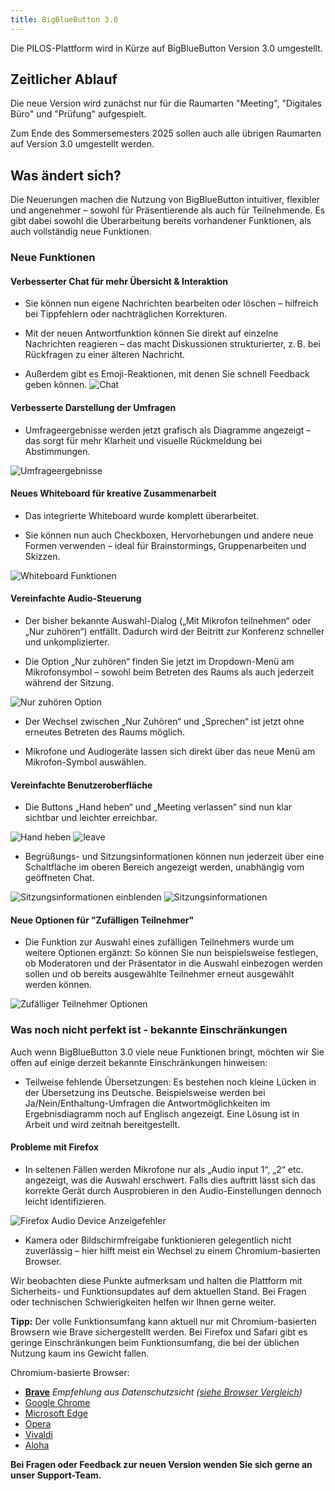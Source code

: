 ```yaml
---
title: BigBlueButton 3.0
---
```


Die PILOS-Plattform wird in Kürze auf BigBlueButton Version 3.0 umgestellt.

## Zeitlicher Ablauf
Die neue Version wird zunächst nur für die Raumarten "Meeting", "Digitales Büro" und "Prüfung" aufgespielt.

Zum Ende des Sommersemesters 2025 sollen auch alle übrigen Raumarten auf Version 3.0 umgestellt werden. 

## Was ändert sich?
Die Neuerungen machen die Nutzung von BigBlueButton intuitiver, flexibler und angenehmer – sowohl für Präsentierende als auch für Teilnehmende. Es gibt dabei sowohl die Überarbeitung bereits vorhandener Funktionen, als auch vollständig neue Funktionen.

### Neue Funktionen

#### Verbesserter Chat für mehr Übersicht & Interaktion
- Sie können nun eigene Nachrichten bearbeiten oder löschen – hilfreich bei Tippfehlern oder nachträglichen Korrekturen.

- Mit der neuen Antwortfunktion können Sie direkt auf einzelne Nachrichten reagieren – das macht Diskussionen strukturierter, z. B. bei Rückfragen zu einer älteren Nachricht.

- Außerdem gibt es Emoji-Reaktionen, mit denen Sie schnell Feedback geben können.
![Chat](assets/chat.png)

#### Verbesserte Darstellung der Umfragen
- Umfrageergebnisse werden jetzt grafisch als Diagramme angezeigt – das sorgt für mehr Klarheit und visuelle Rückmeldung bei Abstimmungen.

![Umfrageergebnisse](assets/poll-results.png)

#### Neues Whiteboard für kreative Zusammenarbeit
- Das integrierte Whiteboard wurde komplett überarbeitet.

- Sie können nun auch Checkboxen, Hervorhebungen und andere neue Formen verwenden – ideal für Brainstormings, Gruppenarbeiten und Skizzen.

![Whiteboard Funktionen](assets/whiteboard-functions.png)

#### Vereinfachte Audio-Steuerung
- Der bisher bekannte Auswahl-Dialog („Mit Mikrofon teilnehmen“ oder „Nur zuhören“) entfällt. Dadurch wird der Beitritt zur Konferenz schneller und unkomplizierter.

- Die Option „Nur zuhören“ finden Sie jetzt im Dropdown-Menü am Mikrofonsymbol – sowohl beim Betreten des Raums als auch jederzeit während der Sitzung.

![Nur zuhören Option](assets/listen-only.png)

- Der Wechsel zwischen „Nur Zuhören“ und „Sprechen“ ist jetzt ohne erneutes Betreten des Raums möglich.

- Mikrofone und Audiogeräte lassen sich direkt über das neue Menü am Mikrofon-Symbol auswählen.

#### Vereinfachte Benutzeroberfläche
- Die Buttons „Hand heben“ und „Meeting verlassen“ sind nun klar sichtbar und leichter erreichbar.

![Hand heben](assets/raise-hand.png)
![leave](assets/leave.png)

- Begrüßungs- und Sitzungsinformationen können nun jederzeit über eine Schaltfläche im oberen Bereich angezeigt werden, unabhängig vom geöffneten Chat.

![Sitzungsinformationen einblenden](assets/show-session-details.png)
![Sitzungsinformationen](assets/session-details.png)

#### Neue Optionen für "Zufälligen Teilnehmer"

- Die Funktion zur Auswahl eines zufälligen Teilnehmers wurde um weitere Optionen ergänzt: So können Sie nun beispielsweise festlegen, ob Moderatoren und der Präsentator in die Auswahl einbezogen werden sollen und ob bereits ausgewählte Teilnehmer erneut ausgewählt werden können.

![Zufälliger Teilnehmer Optionen](assets/random-user-options.png)

### Was noch nicht perfekt ist - bekannte Einschränkungen
Auch wenn BigBlueButton 3.0 viele neue Funktionen bringt, möchten wir Sie offen auf einige derzeit bekannte Einschränkungen hinweisen:

- Teilweise fehlende Übersetzungen: Es bestehen noch kleine Lücken in der Übersetzung ins Deutsche. Beispielsweise werden bei Ja/Nein/Enthaltung-Umfragen die Antwortmöglichkeiten im Ergebnisdiagramm noch auf Englisch angezeigt. Eine Lösung ist in Arbeit und wird zeitnah bereitgestellt.

#### Probleme mit Firefox

- In seltenen Fällen werden Mikrofone nur als „Audio input 1“, „2“ etc. angezeigt, was die Auswahl erschwert. Falls dies auftritt lässt sich das korrekte Gerät durch Ausprobieren in den Audio-Einstellungen dennoch leicht identifizieren.

![Firefox Audio Device Anzeigefehler](assets/firefox-audiodevice-bug.png)


- Kamera oder Bildschirmfreigabe funktionieren gelegentlich nicht zuverlässig – hier hilft meist ein Wechsel zu einem Chromium-basierten Browser.


Wir beobachten diese Punkte aufmerksam und halten die Plattform mit Sicherheits- und Funktionsupdates auf dem aktuellen Stand. Bei Fragen oder technischen Schwierigkeiten helfen wir Ihnen gerne weiter.

**Tipp:** Der volle Funktionsumfang kann aktuell nur mit Chromium-basierten Browsern wie Brave sichergestellt werden. Bei Firefox und Safari gibt es geringe Einschränkungen beim Funktionsumfang, die bei der üblichen Nutzung kaum ins Gewicht fallen.

Chromium-basierte Browser:

- **[Brave](https://brave.com/de/)** *Empfehlung aus Datenschutzsicht ([siehe Browser Vergleich](https://privacytests.org/))*
- [Google Chrome](https://www.google.com/intl/de_de/chrome/)
- [Microsoft Edge](https://www.microsoft.com/de-de/edge)
- [Opera](https://www.opera.com/de)
- [Vivaldi](https://vivaldi.com/de/)
- [Aloha](https://alohabrowser.com/)

**Bei Fragen oder Feedback zur neuen Version wenden Sie sich gerne an unser Support-Team.**